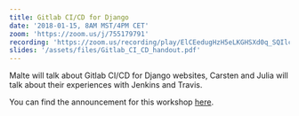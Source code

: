 ```yaml
---
title: Gitlab CI/CD for Django
date: '2018-01-15, 8AM MST/4PM CET'
zoom: 'https://zoom.us/j/755179791'
recording: 'https://zoom.us/recording/play/ElCEedugHzH5eLKGHSXd0q_SQIlcPq1wRumvafIctUkQuerSlf4lmFI6RbqgNlHE'
slides: '/assets/files/Gitlab_CI_CD_handout.pdf'
---
```


Malte will talk about Gitlab CI/CD for Django websites,
Carsten and Julia will talk about their experiences with Jenkins and Travis.

You can find the announcement for this workshop [here](http://localhost:4000/2017/12/14/announcing-the-first-virtual-workshop/).
